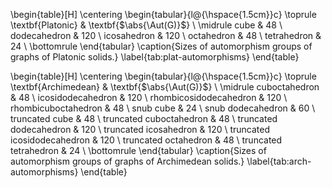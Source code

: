\begin{table}[H]
\centering
\begin{tabular}{l@{\hspace{1.5cm}}c}
\toprule
\textbf{Platonic} & \textbf{$\abs{\Aut(G)}$} \\
\midrule
cube & 48 \\
dodecahedron & 120 \\
icosahedron & 120 \\
octahedron & 48 \\
tetrahedron & 24 \\
\bottomrule
\end{tabular}
\caption{Sizes of automorphism groups of graphs of Platonic solids.}
\label{tab:plat-automorphisms}
\end{table}

\begin{table}[H]
\centering
\begin{tabular}{l@{\hspace{1.5cm}}c}
\toprule
\textbf{Archimedean} & \textbf{$\abs{\Aut(G)}$} \\
\midrule
cuboctahedron & 48 \\
icosidodecahedron & 120 \\
rhombicosidodecahedron & 120 \\
rhombicuboctahedron & 48 \\
snub cube & 24 \\
snub dodecahedron & 60 \\
truncated cube & 48 \\
truncated cuboctahedron & 48 \\
truncated dodecahedron & 120 \\
truncated icosahedron & 120 \\
truncated icosidodecahedron & 120 \\
truncated octahedron & 48 \\
truncated tetrahedron & 24 \\
\bottomrule
\end{tabular}
\caption{Sizes of automorphism groups of graphs of Archimedean solids.}
\label{tab:arch-automorphisms}
\end{table}


